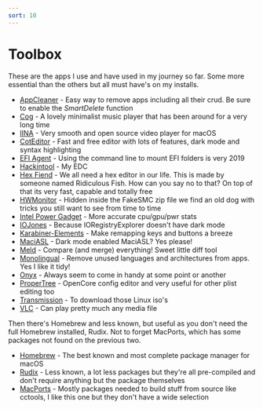 ```yaml
---
sort: 10
---
```


# Toolbox
These are the apps I use and have used in my journey so far. Some more essential than the others but all must have's on my installs.
* [AppCleaner](https://freemacsoft.net/appcleaner/) - Easy way to remove apps including all their crud. Be sure to enable the *SmartDelete* function
* [Cog](https://github.com/kode54/Cog) - A lovely minimalist music player that has been around for a very long time
* [IINA](https://github.com/iina/iina) - Very smooth and open source video player for macOS
* [CotEditor](https://github.com/coteditor/CotEditor) - Fast and free editor with lots of features, dark mode and syntax highlighting
* [EFI Agent](https://github.com/headkaze/EFI-Agent/) - Using the command line to mount EFI folders is very 2019
* [Hackintool](https://github.com/headkaze/Hackintool) - My EDC
* [Hex Fiend](https://ridiculousfish.com/hexfiend/) - We all need a hex editor in our life. This is made by someone named Ridiculous Fish. How can you say no to that? On top of that its very fast, capable and totally free
* [HWMonitor](https://bitbucket.org/RehabMan/os-x-fakesmc-kozlek/downloads/) - Hidden inside the FakeSMC zip file we find an old dog with tricks you still want to see from time to time
* [Intel Power Gadget](https://software.intel.com/en-us/articles/intel-power-gadget/) - More accurate cpu/gpu/pwr stats
* [IOJones](https://github.com/acidanthera/IOJones) - Because IORegistryExplorer doesn't have dark mode
* [Karabiner-Elements](https://github.com/pqrs-org/Karabiner-Elements) - Make remapping keys and buttons a breeze
* [MaciASL](https://github.com/acidanthera/MaciASL) - Dark mode enabled MaciASL? Yes please!
* [Meld](https://github.com/yousseb/meld) - Compare (and merge) everything! Sweet little diff tool
* [Monolingual](https://ingmarstein.github.io/Monolingual/) - Remove unused languages and architectures from apps. Yes I like it tidy!
* [Onyx](https://titanium-software.fr/en/onyx.html) - Always seem to come in handy at some point or another
* [ProperTree](https://github.com/corpnewt/ProperTree) - OpenCore config editor and very useful for other plist editing too
* [Transmission](https://transmissionbt.com/) - To download those Linux iso's
* [VLC](https://www.videolan.org) - Can play pretty much any media file

Then there's Homebrew and less known, but useful as you don't need the full Homebrew installed, Rudix. Not to forget MacPorts, which has some packages not found on the previous two.

* [Homebrew](https://brew.sh) - The best known and most complete package manager for macOS
* [Rudix](https://rudix.org) - Less known, a lot less packages but they're all pre-compiled and don't require anything but the package themselves
* [MacPorts](https://www.macports.org) - Mostly packages needed to build stuff from source like cctools, I like this one but they don't have a wide selection

